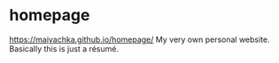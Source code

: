 # homepage
https://maiyachka.github.io/homepage/
My very own personal website. Basically this is just a résumé.
